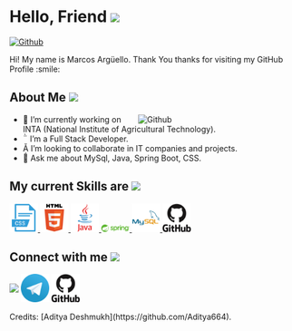 <h1> Hello, Friend <img src = "https://raw.githubusercontent.com/MartinHeinz/MartinHeinz/master/wave.gif" width = 30px> </h1>
<p align='center'>
</p>

[![Github](https://img.shields.io/github/followers/MarcosArguello2021?label=Follow&style=social)](https://github.com/Aditya664)

<div size='20px'> Hi! My name is Marcos Argüello. Thank You thanks for visiting my GitHub Profile :smile: 
</div>
<h2> About Me <img src = "https://media0.giphy.com/media/KDDpcKigbfFpnejZs6/giphy.gif?cid=ecf05e47oy6f4zjs8g1qoiystc56cu7r9tb8a1fe76e05oty&rid=giphy.gif" width = 300px></h2>

<img width="55%" align="right" alt="Github" src="https://raw.githubusercontent.com/onimur/.github/master/.resources/git-header.svg" />

- 🌽 I’m currently working on INTA (National Institute of Agricultural Technology).
-  I’m a Full Stack Developer.
-  I’m looking to collaborate in IT companies and projects.  
- 💬 Ask me about MySql, Java, Spring Boot, CSS.
  
<h2> My current Skills are <img src = "https://media2.giphy.com/media/QssGEmpkyEOhBCb7e1/giphy.gif?cid=ecf05e47a0n3gi1bfqntqmob8g9aid1oyj2wr3ds3mg700bl&rid=giphy.gif" width = 40px> </h2>
<a href="#"> <img width ='50px' src ='https://raw.githubusercontent.com/MarcosArguello2021/githubAboutMeGenerator/main/icons/css.svg' > </a>
<a href="#"> <img width ='50px' src ='https://raw.githubusercontent.com/MarcosArguello2021/githubAboutMeGenerator/main/icons/html5.svg'> </a>
<a href="#"> <img width ='50px' src ='https://raw.githubusercontent.com/MarcosArguello2021/githubAboutMeGenerator/main/icons/Java.svg'> </a>
<a href="#"> <img width ='50px' src ='https://raw.githubusercontent.com/MarcosArguello2021/githubAboutMeGenerator/main/icons/Spring_Framework.svg'> </a>
<a href="#"> <img width ='50px' src ='https://raw.githubusercontent.com/MarcosArguello2021/githubAboutMeGenerator/main/icons/MySQL.svg'> </a>
<a href="#"> <img width ='50px' src ='https://raw.githubusercontent.com/MarcosArguello2021/githubAboutMeGenerator/main/icons/github.svg'> </a>

<h2> Connect with me <img src='https://raw.githubusercontent.com/ShahriarShafin/ShahriarShafin/main/Assets/handshake.gif' width="100px"> </h2>
<a href = 'https://www.linkedin.com/in/marcos-arg%C3%BCello-804105195/'> <img width = '50px' align= 'center' src="https://raw.githubusercontent.com/rahulbanerjee26/githubAboutMeGenerator/main/icons/linked-in-alt.svg"/></a> 
<a href = 'https://t.me/IkaryShinji'> <img width = '50px' align= 'center' src="https://raw.githubusercontent.com/MarcosArguello2021/githubAboutMeGenerator/main/icons/telegram.svg"/></a>
<a href = 'https://github.com/MarcosArguello2021'> <img width = '50px' align= 'center' src="https://raw.githubusercontent.com/MarcosArguello2021/githubAboutMeGenerator/main/icons/github.svg"/></a>
  
<br>
<br>
Credits: [Aditya Deshmukh](https://github.com/Aditya664).
